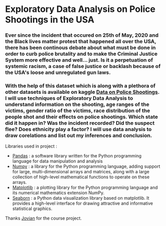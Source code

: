 # Exploratory Data Analysis on Police Shootings in the USA

### Ever since the incident that occured on 25th of May, 2020 and the Black lives matter protest that happened all over the USA, there has been continous debate about what must be done in order to curb police brutality and to make the Criminal Justice System more effective and well... just. Is it a perpetuation of systemic racism, a case of false justice or backlash because of the USA's loose and unregulated gun laws.

### With the help of this dataset which is along with a plethora of other datasets is available on kaggle [Data on Police Shootings](https://www.kaggle.com/mrmorj/data-police-shootings). I will use techniques of Exploratory Data Analysis to understand information on the shooting, age ranges of the victims, gender ratio of the victims, race distribution of the people shot and their effects on police shootings. Which state did it happen in? Was the incident recorded? Did the suspect flee? Does ethnicity play a factor? I will use data analysis to draw corelations and list out my inferences and conclusion.

Libraries used in project : 
* [Pandas](https://pandas.pydata.org/) : a software library written for the Python programming language for data manipulation and analysis
* [Numpy](https://numpy.org/) : a library for the Python programming language, adding support for large, multi-dimensional arrays and matrices, along with a large collection of high-level mathematical functions to operate on these arrays. 
* [Matplotlib](https://matplotlib.org/) : a plotting library for the Python programming language and its numerical mathematics extension NumPy.
* [Seaborn](https://seaborn.pydata.org/) : a Python data visualization library based on matplotlib. It provides a high-level interface for drawing attractive and informative statistical graphics.

Thanks [Jovian](https://jovian.ml/) for the course project.
